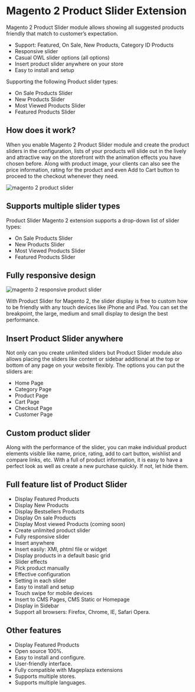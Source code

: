# Magento 2 Product Slider Extension

Magento 2 Product Slider module allows showing all suggested products friendly that match to customer’s expectation.

- Support: Featured, On Sale, New Products, Category ID Products
- Responsive slider
- Casual OWL slider options (all options)
- Insert product slider anywhere on your store
- Easy to install and setup

Supporting the following Product slider types:

- On Sale Products Slider
- New Products Slider
- Most Viewed Products Slider
- Featured Products Slider

## How does it work?

When you enable Magento 2 Product Slider module and create the product sliders in the configuration, lists of your products will slide out in the lively and attractive way on the storefront with the animation effects you have chosen before. Along with product image, your clients can also see the price information, rating for the product and even Add to Cart button to proceed to the checkout whenever they need.

![magento 2 product slider](https://www.mageplaza.com/assets/img/extensions-images/magento-2-product-slider/product-slider-effect.gif)

## Supports multiple slider types

Product Slider Magento 2 extension supports a drop-down list of slider types:

- On Sale Products Slider
- New Products Slider
- Most Viewed Products Slider
- Featured Products Slider

## Fully responsive design

![magento 2 responsive product slider](https://www.mageplaza.com/assets/img/extensions-images/magento-2-product-slider/responsive.jpg)

With Product Slider for Magento 2, the slider display is free to custom how to be friendly with any touch devices like iPhone and iPad. You can set the breakpoint, the large, medium and small display to design the best performance.


## Insert Product Slider anywhere

Not only can you create unlimited sliders but Product Slider module also allows placing the sliders like content or sidebar additional at the top or bottom of any page on your website flexibly. The options you can put the sliders are:

- Home Page
- Category Page
- Product Page
- Cart Page
- Checkout Page
- Customer Page


## Custom product slider

Along with the performance of the slider, you can make individual product elements visible like name, price, rating, add to cart button, wishlist and compare links, etc. With a full of product information, it is easy to have a perfect look as well as create a new purchase quickly. If not, let hide them.


## Full feature list of Product Slider

- Display Featured Products
- Display New Products
- Display Bestsellers Products
- Display On sale Products
- Display Most viewed Products (coming soon)
- Create unlimited product slider
- Fully responsive slider
- Insert anywhere
- Insert easily: XMl, phtml file or widget
- Display products in a default basic grid
- Slider effects
- Pick product manually
- Effective configuration
- Setting in each slider
- Easy to install and setup
- Touch swipe for mobile devices
- Insert to CMS Pages, CMS Static or Homepage
- Display in Sidebar
- Support all browsers: Firefox, Chrome, IE, Safari Opera.

## Other features

- Display Featured Products
- Open source 100%.
- Easy to install and configure.
- User-friendly interface.
- Fully compatible with Mageplaza extensions
- Supports multiple stores.
- Supports multiple languages.


